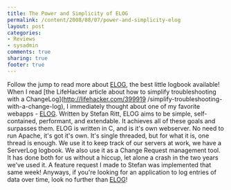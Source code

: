 ```yaml
---
title: The Power and Simplicity of ELOG
permalink: /content/2008/08/07/power-and-simplicity-elog
layout: post
categories:
- Reviews
- sysadmin
comments: true
sharing: true
footer: true
---
```

Follow the jump to read more about [ELOG](https://midas.psi.ch/elog/), the
best little logbook available!  When I read [the LifeHacker article about how
to simplify troubleshooting with a ChangeLog](http://lifehacker.com/399919
/simplify-troubleshooting-with-a-change-log), I immediately thought about one
of my favorite webapps - [ELOG](https://midas.psi.ch/elog/). Written by Stefan
Ritt, ELOG aims to be simple, self-contained, performant, and extendable. It
achieves all of these goals and surpasses them. ELOG is written in C, and is
it's own webserver. No need to run Apache, it's got it's own. It's single
threaded, but for what it is, one thread is enough. We use it to keep track of
our servers at work, we have a ServerLog logbook. We also use it as a Change
Request management tool. It has done both for us without a hiccup, let alone a
crash in the two years we've used it. A feature request I made to Stefan was
implemented that same week! Anyways, if you're looking for an application to
log entries of data over time, look no further than
[ELOG](https://midas.psi.ch/elog/)!

